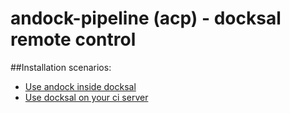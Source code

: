 # andock-pipeline (acp) - docksal remote control


##Installation scenarios:

* [Use andock inside docksal](getting-started/docksal.md)
* [Use docksal on your ci server](getting-started/ci.md)


